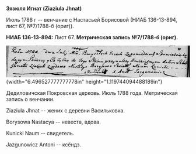**Зязюля Игнат (Ziaziula Jhnat)**

Июль 1788 г -- венчание с Настасьей Борисовой (НИАБ 136-13-894, лист 67,
№7/1788-б (ориг)).

**НИАБ 136-13-894:** Лист 67. **Метрическая запись №7/1788-б (ориг).**

![](./media/de9b55ec279759f3b04939974e0789f8f26427e5.png){width="6.496527777777778in"
height="1.119744094488189in"}

Дедиловичская Покровская церковь. Июль 1788 года. Метрическая запись о
венчании.

Ziaziula Jhnat -- жених с деревни Васильковка.

Borysowa Nastacya -- невеста, вдова.

Kunicki Naum -- свидетель.

Jazgunowicz Antoni -- ксёндз.

